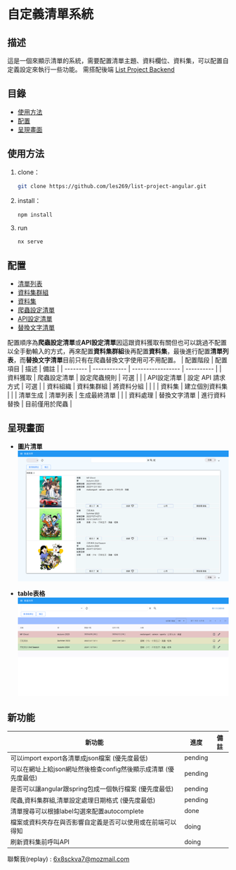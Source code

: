 # 自定義清單系統

## 描述

這是一個來顯示清單的系統，需要配置清單主題、資料欄位、資料集，可以配置自定義設定來執行一些功能。
需搭配後端 [List Project Backend](https://github.com/les269/listProjectBackend)

## 目錄

- [使用方法](#使用方法)
- [配置](#配置)
- [呈現畫面](#呈現畫面)

## 使用方法

1. clone：
   ```bash
   git clone https://github.com/les269/list-project-angular.git
   ```
2. install：
   ```bash
   npm install
   ```
3. run
   ```bash
   nx serve
   ```

## 配置

- [清單列表](./public/md/list.md)
- [資料集群組](./public/md/dataset-group.md)
- [資料集](./public/md/dataset.md)
- [爬蟲設定清單](./public/md/scrapy.md)
- [API設定清單](./public/md/api.md)
- [替換文字清單](./public/md/replace-value-map.md)

配置順序為**爬蟲設定清單**或**API設定清單**因這跟資料獲取有關但也可以跳過不配置以全手動輸入的方式，再來配置**資料集群組**後再配置**資料集**，最後進行配置**清單列表**，而**替換文字清單**目前只有在爬蟲替換文字使用可不用配置。
| 配置階段 | 配置項目 | 描述 | 備註 |
| -------- | ------------ | ----------------- | ---------- |
| 資料獲取 | 爬蟲設定清單 | 設定爬蟲規則 | 可選 |
| | API設定清單 | 設定 API 請求方式 | 可選 |
| 資料組織 | 資料集群組 | 將資料分組 | |
| | 資料集 | 建立個別資料集 | |
| 清單生成 | 清單列表 | 生成最終清單 | |
| 資料處理 | 替換文字清單 | 進行資料替換 | 目前僅用於爬蟲 |

## 呈現畫面

- **圖片清單**
  ![動畫清單](./public/md-img/動畫清單.png)

- **table表格**
  ![動畫清單](./public/md-img/動畫清單-table.png)

## 新功能

| 新功能                                                          | 進度    | 備註 |
| --------------------------------------------------------------- | ------- | ---- |
| 可以import export各清單成json檔案 (優先度最低)                  | pending |      |
| 可以在網址上給json網址然後檢查config然後顯示成清單 (優先度最低) | pending |      |
| 是否可以讓angular跟spring包成一個執行檔案 (優先度最低)          | pending |      |
| 爬蟲,資料集群組,清單設定處理日期格式 (優先度最低)               | pending |      |
| 清單搜尋可以根據label勾選來配置autocomplete                     | done    |      |
| 檔案或資料夾存在與否影響自定義是否可以使用或在前端可以得知      | doing   |      |
| 刷新資料集前呼叫API                                             | doing   |      |

聯繫我(replay) : 6x8sckva7@mozmail.com
